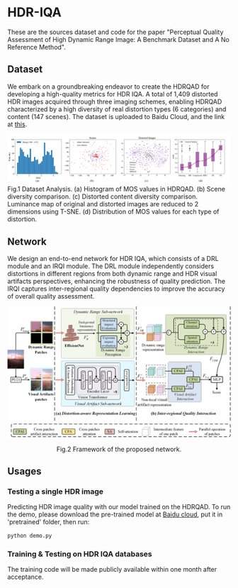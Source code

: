 # HDR-IQA
These are the sources dataset and code for the paper "Perceptual Quality Assessment of High Dynamic Range Image: A Benchmark Dataset and A No Reference Method".
## Dataset
We embark on a groundbreaking endeavor to create the HDRQAD for developing a high-quality metrics for HDR IQA. A total of 1,409 distorted HDR images acquired through three imaging schemes, enabling HDRQAD characterized by a high diversity of real distortion types (6 categories) and content (147 scenes). The dataset is uploaded to Baidu Cloud, and the link at [this](https://www.baidu.com).

![](./Images/Analysis_Dataset.png)
Fig.1 Dataset Analysis. (a) Histogram of MOS values in HDRQAD. (b) Scene diversity comparison. (c) Distorted content diversity comparison. Luminance map of original and distorted images are reduced to 2 dimensions using T-SNE. (d) Distribution of MOS values for each type of distortion.
## Network
We design an end-to-end network for HDR IQA, which consists of a DRL module and an IRQI module. The DRL module independently considers distortions in different regions from both dynamic range and HDR visual artifacts perspectives, enhancing the robustness of quality prediction. The IRQI captures inter-regional quality dependencies to improve the accuracy of overall quality assessment. 

![](./Images/framework.png)
<p align="center">
  Fig.2 Framework of the proposed network.
</p>

## Usages
### Testing a single HDR image
Predicting HDR image quality with our model trained on the HDRQAD.
To run the demo, please download the pre-trained model at [Baidu cloud](https://www.baidu.com), put it in 'pretrained' folder, then run:
```python
python demo.py
```
### Training & Testing on HDR IQA databases
The training code will be made publicly available within one month after acceptance.


